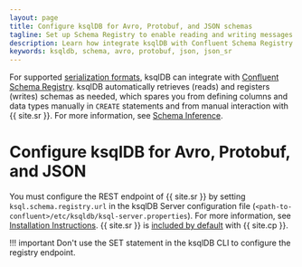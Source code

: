 ```yaml
---
layout: page
title: Configure ksqlDB for Avro, Protobuf, and JSON schemas
tagline: Set up Schema Registry to enable reading and writing messages in Avro, Protobuf, and JSON formats
description: Learn how integrate ksqlDB with Confluent Schema Registry
keywords: ksqldb, schema, avro, protobuf, json, json_sr
---
```


For supported [serialization formats](/reference/serialization),
ksqlDB can integrate with [Confluent Schema Registry](https://docs.confluent.io/current/schema-registry/index.html).
ksqlDB automatically retrieves (reads) and registers (writes) schemas as needed,
which spares you from defining columns and data types  manually in `CREATE`
statements and from manual interaction with {{ site.sr }}. For more information,
see [Schema Inference](/operate-and-deploy/schema-registry-integration#schema-inference).

Configure ksqlDB for Avro, Protobuf, and JSON
=============================================

You must configure the REST endpoint of {{ site.sr }} by setting
`ksql.schema.registry.url` in the ksqlDB Server configuration file
(`<path-to-confluent>/etc/ksqldb/ksql-server.properties`). For more
information, see [Installation Instructions](../installing.md#installation-instructions).
{{ site.sr }} is [included by default](https://docs.confluent.io/current/quickstart/index.html) with
{{ site.cp }}.

!!! important
      Don't use the SET statement in the ksqlDB CLI to configure the registry
      endpoint.
